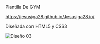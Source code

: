 Plantilla De GYM 

https://jesusjga28.github.io/Jesusjga28.io/

Diseñada con HTML5 y CSS3

![Diseño 03](https://user-images.githubusercontent.com/103809829/175797847-63955dde-8d31-4a27-be55-7266d40bdae5.png)
